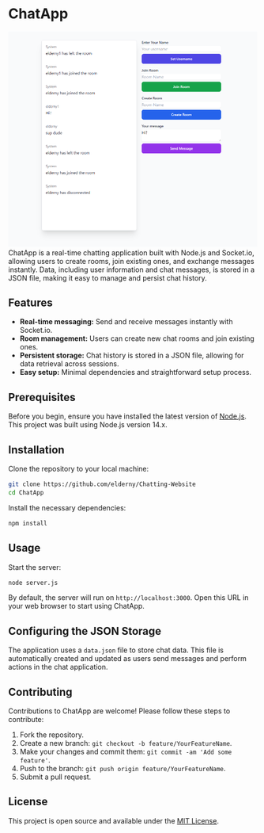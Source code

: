 # ChatApp

![Chatting Website](https://github.com/elderny/Chatting-Website/blob/main/Screenshot%202024-03-05%20084413.png "Chatting Website")
ChatApp is a real-time chatting application built with Node.js and Socket.io, allowing users to create rooms, join existing ones, and exchange messages instantly. Data, including user information and chat messages, is stored in a JSON file, making it easy to manage and persist chat history.

## Features

- **Real-time messaging:** Send and receive messages instantly with Socket.io.
- **Room management:** Users can create new chat rooms and join existing ones.
- **Persistent storage:** Chat history is stored in a JSON file, allowing for data retrieval across sessions.
- **Easy setup:** Minimal dependencies and straightforward setup process.

## Prerequisites

Before you begin, ensure you have installed the latest version of [Node.js](https://nodejs.org/). This project was built using Node.js version 14.x.

## Installation

Clone the repository to your local machine:

```bash
git clone https://github.com/elderny/Chatting-Website
cd ChatApp
```

Install the necessary dependencies:

```bash
npm install
```

## Usage

Start the server:

```bash
node server.js
```

By default, the server will run on `http://localhost:3000`. Open this URL in your web browser to start using ChatApp.

## Configuring the JSON Storage

The application uses a `data.json` file to store chat data. This file is automatically created and updated as users send messages and perform actions in the chat application.

## Contributing

Contributions to ChatApp are welcome! Please follow these steps to contribute:

1. Fork the repository.
2. Create a new branch: `git checkout -b feature/YourFeatureName`.
3. Make your changes and commit them: `git commit -am 'Add some feature'`.
4. Push to the branch: `git push origin feature/YourFeatureName`.
5. Submit a pull request.

## License

This project is open source and available under the [MIT License](LICENSE).
